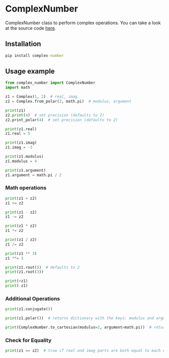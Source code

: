 # ComplexNumber

ComplexNumber class to perform complex operations.
You can take a look at the source code [here](https://github.com/Enzo1603/ComplexNumber).

## Installation

```bat
pip install complex-number
```

## Usage example

```python
from complex_number import ComplexNumber
import math

z1 = Complex(1, 2)  # real, imag
z2 = Complex.from_polar(2, math.pi)  # modulus, argument

print(z1)
z2.print(4)  # set precision (defaults to 2)
z2.print_polar(4)  # set precision (defaults to 2)

print(z1.real)
z1.real = 5

print(z1.imag)
z1.imag = -3

print(z1.modulus)
z1.modulus = 4

print(z1.argument)
z1.argument = math.pi / 2
```

### Math operations

```python
print(z1 + z2)
z1 += z2

print(z1 - z2)
z1 -= z2

print(z1 * z2)
z1 *= z2

print(z1 / z2)
z1 /= z2

print(z1 ** 3)
z1 **= 3

print(z1.root())  # defaults to 2
print(z1.root(3))

print(+z1)
print(-z1)
```

### Additional Operations

```python
print(z1.conjugate())

print(z1.polar())  # returns dictionary with the keys: modulus and argument.

print(ComplexNumber.to_cartesian(modulus=2, argument=math.pi))  # returns tuple with real and imag part.
```

### Check for Equality

```python
print(z1 == z2)  # true if real and imag parts are both equal to each other
```
